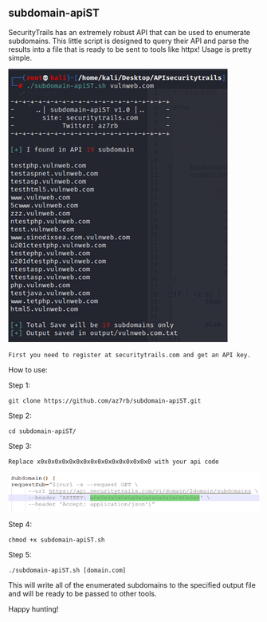 ## subdomain-apiST

SecurityTrails has an extremely robust API that can be used to enumerate subdomains.
This little script is designed to query their API and parse the results into a file that is ready to be sent to tools like httpx!
Usage is pretty simple.

![alt text](https://raw.githubusercontent.com/az7rb/subdomain-apiST/main/Screenshot.png?token=GHSAT0AAAAAABOC72MMU37NJTLSNWJKSM3EYRFVITA)

```
First you need to register at securitytrails.com and get an API key. 
```
How to use:

Step 1:
```
git clone https://github.com/az7rb/subdomain-apiST.git
```
Step 2:
```
cd subdomain-apiST/
```
Step 3:
```
Replace x0x0x0x0x0x0x0x0x0x0x0x0x0x0x0x0 with your api code
```
![alt text](https://raw.githubusercontent.com/az7rb/subdomain-apiST/main/apikey.png?token=GHSAT0AAAAAABOC72MMB7IUWPCA4EY7E4D6YRFVK6Q)

Step 4:
```
chmod +x subdomain-apiST.sh
```
Step 5:
```
./subdomain-apiST.sh [domain.com]
```

This will write all of the enumerated subdomains to the specified output file and will be ready to be passed to other tools.

Happy hunting!
